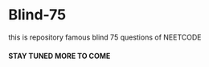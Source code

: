 # Blind-75

this is repository famous blind 75 questions of NEETCODE

#### STAY TUNED MORE TO COME ####
